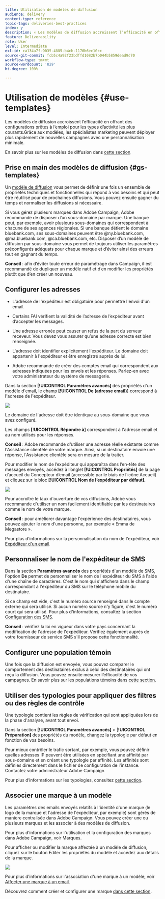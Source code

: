 ```yaml
---
title: Utilisation de modèles de diffusion
audience: delivery
content-type: reference
topic-tags: deliveries-best-practices
index: y
description: « Les modèles de diffusion accroissent l’efficacité en offrant des configurations prêtes à l’emploi pour les types d’activité les plus courants. »
feature: Deliverability
role: User
level: Intermediate
exl-id: ca134a7f-9035-4885-b4cb-1170b6ec10cc
source-git-commit: fcb5c4a92f23bdffd1082b7b044b5859dead9d70
workflow-type: tm+mt
source-wordcount: '829'
ht-degree: 100%

---
```


# Utilisation de modèles {#use-templates}

Les modèles de diffusion accroissent l’efficacité en offrant des configurations prêtes à l’emploi pour les types d’activité les plus courants.Grâce aux modèles, les spécialistes marketing peuvent déployer plus rapidement de nouvelles campagnes avec une personnalisation minimale.

En savoir plus sur les modèles de diffusion dans [cette section](../../start/using/marketing-activity-templates.md).

## Prise en main des modèles de diffusion {#gs-templates}

Un [modèle de diffusion](../../start/using/marketing-activity-templates.md#creating-a-new-template) vous permet de définir une fois un ensemble de propriétés techniques et fonctionnelles qui répond à vos besoins et qui peut être réutilisé pour de prochaines diffusions. Vous pouvez ensuite gagner du temps et normaliser les diffusions si nécessaire.

Si vous gérez plusieurs marques dans Adobe Campaign, Adobe recommande de disposer d’un sous-domaine par marque. Une banque peut, par exemple, avoir plusieurs sous-domaines qui correspondent à chacune de ses agences régionales. Si une banque détient le domaine bluebank.com, ses sous-domaines peuvent être @ny.bluebank.com, @ma.bluebank.com, @ca.bluebank.com, etc. Disposer d’un modèle de diffusion par sous-domaine vous permet de toujours utiliser les paramètres préconfigurés adéquats pour chaque marque et d’éviter ainsi des erreurs tout en gagnant du temps.

**Conseil** : afin d’éviter toute erreur de paramétrage dans Campaign, il est recommandé de dupliquer un modèle natif et d’en modifier les propriétés plutôt que d’en créer un nouveau.

## Configurer les adresses

* L&#39;adresse de l&#39;expéditeur est obligatoire pour permettre l&#39;envoi d&#39;un email.

* Certains FAI vérifient la validité de l’adresse de l’expéditeur avant d’accepter les messages.

* Une adresse erronée peut causer un refus de la part du serveur receveur. Vous devez vous assurer qu’une adresse correcte est bien renseignée.

* L&#39;adresse doit identifier explicitement l&#39;expéditeur. Le domaine doit appartenir à l&#39;expéditeur et être enregistré auprès de lui.

* Adobe recommande de créer des comptes email qui correspondent aux adresses indiquées pour les envois et les réponses. Parlez-en avec votre administrateur du système de messagerie.

Dans la section **[!UICONTROL Paramètres avancés]** des propriétés d&#39;un modèle d&#39;email, le champ **[!UICONTROL De (adresse email)]** correspond à l&#39;adresse de l&#39;expéditeur.

![](assets/template-parameters.png)

Le domaine de l&#39;adresse doit être identique au sous-domaine que vous avez configuré.

Les champs **[!UICONTROL Répondre à]** correspondent à l&#39;adresse email et au nom utilisés pour les réponses.

**Conseil** : Adobe recommande d&#39;utiliser une adresse réelle existante comme l&#39;Assistance clientèle de votre marque. Ainsi, si un destinataire envoie une réponse, l&#39;Assistance clientèle sera en mesure de la traiter.

Pour modifier le nom de l’expéditeur qui apparaîtra dans l’en-tête des messages envoyés, accédez à l’onglet **[!UICONTROL Propriétés]** de la page d’accueil du Concepteur d’email (accessible par le biais de l’icône Accueil) et cliquez sur le bloc **[!UICONTROL Nom de l’expéditeur par défaut]**.

![](assets/template-content.png)

Pour accroître le taux d&#39;ouverture de vos diffusions, Adobe vous recommande d&#39;utiliser un nom facilement identifiable par les destinataires comme le nom de votre marque.

**Conseil** : pour améliorer davantage l&#39;expérience des destinataires, vous pouvez ajouter le nom d&#39;une personne, par exemple « Emma de Megastore ».

Pour plus d&#39;informations sur la personnalisation du nom de l&#39;expéditeur, voir [Expéditeur d&#39;un email](../../designing/using/subject-line.md#email-sender).

## Personnaliser le nom de l&#39;expéditeur de SMS

Dans la section **Paramètres avancés** des propriétés d&#39;un modèle de SMS, l&#39;option **De** permet de personnaliser le nom de l&#39;expéditeur du SMS à l&#39;aide d&#39;une chaîne de caractères. C&#39;est le nom qui s&#39;affichera dans le champ correspondant à l&#39;expéditeur du SMS sur le téléphone mobile du destinataire.

Si ce champ est vide, c&#39;est le numéro source renseigné dans le compte externe qui sera utilisé. Si aucun numéro source n&#39;y figure, c&#39;est le numéro court qui sera utilisé. Pour plus d&#39;informations, consultez la section [Configuration des SMS](../../administration/using/configuring-sms-channel.md).

**Conseil** : vérifiez la loi en vigueur dans votre pays concernant la modification de l&#39;adresse de l&#39;expéditeur. Vérifiez également auprès de votre fournisseur de service SMS s&#39;il propose cette fonctionnalité.

## Configurer une population témoin

Une fois que la diffusion est envoyée, vous pouvez comparer le comportement des destinataires exclus à celui des destinataires qui ont reçu la diffusion. Vous pouvez ensuite mesurer l’efficacité de vos campagnes. En savoir plus sur les populations témoins dans [cette section](../../sending/using/control-group.md).

## Utiliser des typologies pour appliquer des filtres ou des règles de contrôle

Une typologie contient les règles de vérification qui sont appliquées lors de la phase d&#39;analyse, avant tout envoi.

Dans la section **[!UICONTROL Paramètres avancés]** > **[!UICONTROL Préparation]** des propriétés du modèle, changez la typologie par défaut en fonction de vos besoins.

Pour mieux contrôler le trafic sortant, par exemple, vous pouvez définir quelles adresses IP peuvent être utilisées en spécifiant une affinité par sous-domaine et en créant une typologie par affinité. Les affinités sont définies directement dans le fichier de configuration de l&#39;instance. Contactez votre administrateur Adobe Campaign.

Pour plus d’informations sur les typologies, consultez [cette section](../../sending/using/managing-typologies.md).

## Associer une marque à un modèle

Les paramètres des emails envoyés relatifs à l&#39;identité d&#39;une marque (le logo de la marque et l&#39;adresse de l&#39;expéditeur, par exemple) sont gérés de manière centralisée dans Adobe Campaign. Vous pouvez créer une ou plusieurs marques et les associer à des modèles de diffusion.

Pour plus d&#39;informations sur l&#39;utilisation et la configuration des marques dans Adobe Campaign, voir Marques.

Pour afficher ou modifier la marque affectée à un modèle de diffusion, cliquez sur le bouton Editer les propriétés du modèle et accédez aux détails de la marque.

![](assets/template-brand.png)

Pour plus d&#39;informations sur l&#39;association d&#39;une marque à un modèle, voir [Affecter une marque à un email](../../administration/using/branding.md#assigning-a-brand-to-an-email).

Découvrez comment créer et configurer une marque [dans cette section](../../administration/using/branding.md#creating-a-brand).
